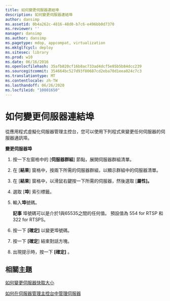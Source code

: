 ```yaml
---
title: 如何變更伺服器連結埠
description: 如何變更伺服器連結埠
author: dansimp
ms.assetid: 0b4a262c-4816-48d0-b7c6-e496bb0d7370
ms.reviewer: ''
manager: dansimp
ms.author: dansimp
ms.pagetype: mdop, appcompat, virtualization
ms.mktglfcycl: deploy
ms.sitesec: library
ms.prod: w10
ms.date: 06/16/2016
ms.openlocfilehash: 35afb820cf16b8ac733ad4dcf5e85b5b84dcc239
ms.sourcegitcommit: 354664bc527d93f80687cd2eba70d1eea024c7c3
ms.translationtype: MT
ms.contentlocale: zh-TW
ms.lasthandoff: 06/26/2020
ms.locfileid: "10801650"
---
```

# 如何變更伺服器連結埠


從應用程式虛擬化伺服器管理主控台，您可以使用下列程式來變更任何伺服器的伺服器通訊埠。

**變更伺服器埠**

1.  按一下左窗格中的 [**伺服器群組**] 節點，展開伺服器群組清單。

2.  在 [**結果**] 窗格中，按兩下所需的伺服器群組，以顯示群組中的伺服器清單。

3.  在 [**結果**] 窗格中，以滑鼠右鍵按一下所需的伺服器，然後選取 [**屬性]。**

4.  選取 [**埠**] 索引標籤。

5.  輸入**埠**號碼。

    **記事** 埠號碼可以是介於1與65535之間的任何值。 預設值為 554 for RTSP 和 322 for RTSPS。

     

6.  按一下 **[確定]** 以變更埠號碼。

7.  按一下 **[確定**] 結束對話方塊。

8.  出現提示時，按一下 **[確定]** 。

## 相關主題


[如何變更伺服器快取大小](how-to-change-the-server-cache-size.md)

[如何在伺服器管理主控台中管理伺服器](how-to-manage-servers-in-the-server-management-console.md)

 

 





